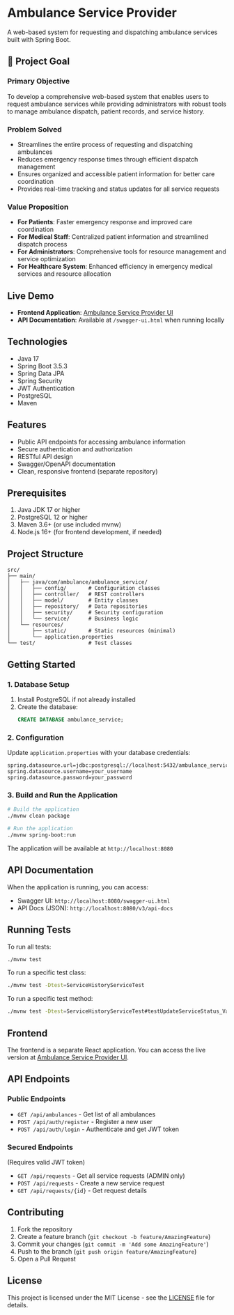 # Ambulance Service Provider

A web-based system for requesting and dispatching ambulance services built with Spring Boot.

## 🚨 Project Goal

### Primary Objective
To develop a comprehensive web-based system that enables users to request ambulance services while providing administrators with robust tools to manage ambulance dispatch, patient records, and service history.

### Problem Solved
- Streamlines the entire process of requesting and dispatching ambulances
- Reduces emergency response times through efficient dispatch management
- Ensures organized and accessible patient information for better care coordination
- Provides real-time tracking and status updates for all service requests

### Value Proposition
- **For Patients**: Faster emergency response and improved care coordination
- **For Medical Staff**: Centralized patient information and streamlined dispatch process
- **For Administrators**: Comprehensive tools for resource management and service optimization
- **For Healthcare System**: Enhanced efficiency in emergency medical services and resource allocation

## Live Demo

- **Frontend Application**: [Ambulance Service Provider UI](https://ambulance-service-provider-ui.vercel.app/)
- **API Documentation**: Available at `/swagger-ui.html` when running locally

## Technologies

- Java 17
- Spring Boot 3.5.3
- Spring Data JPA
- Spring Security
- JWT Authentication
- PostgreSQL
- Maven

## Features

- Public API endpoints for accessing ambulance information
- Secure authentication and authorization
- RESTful API design
- Swagger/OpenAPI documentation
- Clean, responsive frontend (separate repository)

## Prerequisites

1. Java JDK 17 or higher
2. PostgreSQL 12 or higher
3. Maven 3.6+ (or use included mvnw)
4. Node.js 16+ (for frontend development, if needed)

## Project Structure

```
src/
├── main/
│   ├── java/com/ambulance/ambulance_service/
│   │   ├── config/       # Configuration classes
│   │   ├── controller/   # REST controllers
│   │   ├── model/        # Entity classes
│   │   ├── repository/   # Data repositories
│   │   ├── security/     # Security configuration
│   │   └── service/      # Business logic
│   └── resources/
│       ├── static/       # Static resources (minimal)
│       └── application.properties
└── test/                 # Test classes
```

## Getting Started

### 1. Database Setup

1. Install PostgreSQL if not already installed
2. Create the database:
   ```sql
   CREATE DATABASE ambulance_service;
   ```

### 2. Configuration

Update `application.properties` with your database credentials:

```properties
spring.datasource.url=jdbc:postgresql://localhost:5432/ambulance_service
spring.datasource.username=your_username
spring.datasource.password=your_password
```

### 3. Build and Run the Application

```bash
# Build the application
./mvnw clean package

# Run the application
./mvnw spring-boot:run
```

The application will be available at `http://localhost:8080`

## API Documentation

When the application is running, you can access:
- Swagger UI: `http://localhost:8080/swagger-ui.html`
- API Docs (JSON): `http://localhost:8080/v3/api-docs`

## Running Tests

To run all tests:

```bash
./mvnw test
```

To run a specific test class:

```bash
./mvnw test -Dtest=ServiceHistoryServiceTest
```

To run a specific test method:

```bash
./mvnw test -Dtest=ServiceHistoryServiceTest#testUpdateServiceStatus_ValidTransition
```

## Frontend

The frontend is a separate React application. You can access the live version at [Ambulance Service Provider UI](https://ambulance-service-provider-ui.vercel.app/).

## API Endpoints

### Public Endpoints
- `GET /api/ambulances` - Get list of all ambulances
- `POST /api/auth/register` - Register a new user
- `POST /api/auth/login` - Authenticate and get JWT token

### Secured Endpoints
(Requires valid JWT token)
- `GET /api/requests` - Get all service requests (ADMIN only)
- `POST /api/requests` - Create a new service request
- `GET /api/requests/{id}` - Get request details

## Contributing

1. Fork the repository
2. Create a feature branch (`git checkout -b feature/AmazingFeature`)
3. Commit your changes (`git commit -m 'Add some AmazingFeature'`)
4. Push to the branch (`git push origin feature/AmazingFeature`)
5. Open a Pull Request

## License

This project is licensed under the MIT License - see the [LICENSE](LICENSE) file for details.